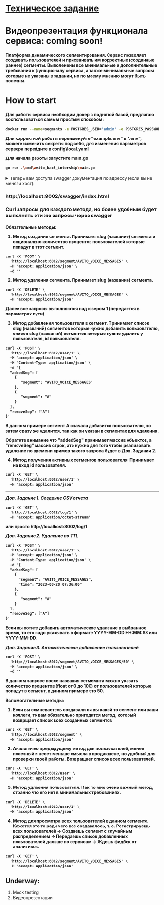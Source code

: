 # [Техническое задание](TASK.md)

# Видеопрезентация функционала сервиса: coming soon!

<h4>

Платформа динамического сегментирования. Сервис позволяет создавать пользователей и присваивать им корректные (созданные раннее) сегменты.
Выполенены все минимальные и дополнительные требования к функционалу сервиса, а также минимальные запросы которые не указаны в задании, но по моему мнению могут быть полезны.

</h4>

# How to start

<h4>

Для работы сервиса необходим докер с поднятой базой, предлагаю воспользоваться самым простым способом:

```bash
docker run --name=segments -e POSTGRES_USER='admin' -e POSTGRES_PASSWORD='qweasd' -p 5432:5432 -d postgres
```

Для корректной работы переименуйте "example.env" в ".env", можете изменить секреты под себя, для изменения параметров сервера перейдите в config\local.yaml

Для начала работы запустите main.go

```bash
go run .\cmd\avito_back_intership\main.go
```

</h4>

<details>
<summary>Теперь вам доступа swagger документация по адрессу (если вы не меняли хост):</summary>

![Swagger](assets/image.png)

</details>

### http://localhost:8002/swagger/index.html

### Curl запросы для каждого метода, но более удобным будет выполнять эти же запросы через swagger

<h4>

Обязательные методы:

1. Метод создания сегмента. Принимает slug (название) сегмента и опционально количество процентов пользователей которые попадут в этот сегмент.

```
curl -X 'POST' \
  'http://localhost:8002/segment/AVITO_VOICE_MESSAGES' \
  -H 'accept: application/json' \
  -d ''
```

2. Метод удаления сегмента. Принимает slug (название) сегмента.

```
curl -X 'DELETE' \
  'http://localhost:8002/segment/AVITO_VOICE_MESSAGES' \
  -H 'accept: application/json'
```

Далее все запросы выполняются над юзером 1 (передается в параметрах пути)

3. Метод добавления пользователя в сегмент. Принимает список slug (названий) сегментов которые нужно добавить пользователю, список slug (названий) сегментов которые нужно удалить у пользователя, id пользователя.

```
curl -X 'POST' \
  'http://localhost:8002/user/1' \
  -H 'accept: application/json' \
  -H 'Content-Type: application/json' \
  -d '{
  "addedSeg": [
    {
       "segment": "AVITO_VOICE_MESSAGES"
    },
    {
       "segment": "A"
    }
  ],
  "removeSeg": ["A"]
}'
```

В данном примере сегмент A сначала добавится пользователю, но затем сразу же удалится, так как он указан в сегментах для удаления.

Обратите внимание что "addedSeg" принимает массив объектов, а "removeSeg" массив строк, это нужно для того чтобы реализовать удаление по времени пример такого запроса будет в Доп. Задании 2.

4. Метод получения активных сегментов пользователя. Принимает на вход id пользователя.

```
curl -X 'GET' \
  'http://localhost:8002/user/1' \
  -H 'accept: application/json'
```

---

_Доп. Задание 1. Создание CSV отчета_

```
curl -X 'GET' \
  'http://localhost:8002/log/1' \
  -H 'accept: application/octet-stream'
```

или просто http://localhost:8002/log/1

_Доп. Задание 2. Удаление по TTL_

```
curl -X 'POST' \
  'http://localhost:8002/user/1' \
  -H 'accept: application/json' \
  -H 'Content-Type: application/json' \
  -d '{
  "addedSeg": [
    {
      "segment": "AVITO_VOICE_MESSAGES",
      "time": "2023-08-28 07:36:00"
    },
    {
       "segment": "A"
    }
  ],
  "removeSeg": ["A"]
}'
```

Если вы хотите добавить автоматическое удаление в выбранное время, то его надо указывать в формате YYYY-MM-DD HH:MM:SS или YYYY-MM-DD.

_Доп. Задание 3. Автоматическое добавление пользователей_

```
curl -X 'POST' \
  'http://localhost:8002/segment/AVITO_VOICE_MESSAGES/50' \
  -H 'accept: application/json' \
  -d ''
```

В данном запросе после названия сегмемнта можно указать количество процентов (float от 0 до 100) от пользователей которые попадут в сегмент, в данном примере это 50.

Вспомогательные методы:

1. Если вы сомневаетесь создавали ли вы какой то сегмент или ваши коллеги, то вам обязательно пригодится метод, который возврщает список всех созданных сегментов

```
curl -X 'GET' \
  'http://localhost:8002/segment' \
  -H 'accept: application/json'
```

2. Аналогично предыдущему метод для пользователей, менее полезный и несет меньше смысла в продакшене, но удобный для проверки своей работы. Возвращает список всех пользователей.

```
curl -X 'GET' \
  'http://localhost:8002/user' \
  -H 'accept: application/json'
```

3. Метод удлаения пользователя. Как по мне очень важный метод, странно что его нет в минимальных требованиях.

```
curl -X 'DELETE' \
  'http://localhost:8002/user/1' \
  -H 'accept: application/json'
```

4. Метод для просмотра всех пользователей в данном сегменте. Кажется это то ради чего все создавалось, т. е. Регистрируешь всех пользователей -> Создаешь сегмент с случайным распределением -> Передаешь список добавленных пользователей дальше по сервисам -> Ждешь фидбек от аналитиков.

```
curl -X 'GET' \
  'http://localhost:8002/segment/AVITO_VOICE_MESSAGES' \
  -H 'accept: application/json'
```

</h4>

## Underway:

1. Mock testing
2. Видеопрезентации
